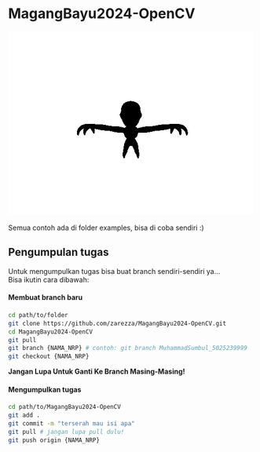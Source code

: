 # MagangBayu2024-OpenCV
![](https://github.com/ZedArray/MagangBayu2024-OpenCV/blob/main/make_it_rain.gif)

Semua contoh ada di folder examples, bisa di coba sendiri :)

## Pengumpulan tugas

Untuk mengumpulkan tugas bisa buat branch sendiri-sendiri ya... \
Bisa ikutin cara dibawah:

#### Membuat branch baru
```sh
cd path/to/folder
git clone https://github.com/zarezza/MagangBayu2024-OpenCV.git
cd MagangBayu2024-OpenCV
git pull
git branch {NAMA_NRP} # contoh: git branch MuhammadSumbul_5025239999
git checkout {NAMA_NRP}
```
**Jangan Lupa Untuk Ganti Ke Branch Masing-Masing!**

#### Mengumpulkan tugas
```sh
cd path/to/MagangBayu2024-OpenCV
git add .
git commit -m "terserah mau isi apa"
git pull # jangan lupa pull dulu!
git push origin {NAMA_NRP}
```
